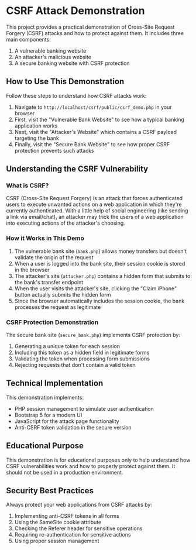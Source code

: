 # CSRF Attack Demonstration

This project provides a practical demonstration of Cross-Site Request Forgery (CSRF) attacks and how to protect against them. It includes three main components:

1. A vulnerable banking website
2. An attacker's malicious website
3. A secure banking website with CSRF protection

## How to Use This Demonstration

Follow these steps to understand how CSRF attacks work:

1. Navigate to `http://localhost/csrf/public/csrf_demo.php` in your browser
2. First, visit the "Vulnerable Bank Website" to see how a typical banking application works
3. Next, visit the "Attacker's Website" which contains a CSRF payload targeting the bank
4. Finally, visit the "Secure Bank Website" to see how proper CSRF protection prevents such attacks

## Understanding the CSRF Vulnerability

### What is CSRF?

CSRF (Cross-Site Request Forgery) is an attack that forces authenticated users to execute unwanted actions on a web application in which they're currently authenticated. With a little help of social engineering (like sending a link via email/chat), an attacker may trick the users of a web application into executing actions of the attacker's choosing.

### How it Works in This Demo

1. The vulnerable bank site (`bank.php`) allows money transfers but doesn't validate the origin of the request
2. When a user is logged into the bank site, their session cookie is stored in the browser
3. The attacker's site (`attacker.php`) contains a hidden form that submits to the bank's transfer endpoint
4. When the user visits the attacker's site, clicking the "Claim iPhone" button actually submits the hidden form
5. Since the browser automatically includes the session cookie, the bank processes the request as legitimate

### CSRF Protection Demonstration

The secure bank site (`secure_bank.php`) implements CSRF protection by:

1. Generating a unique token for each session
2. Including this token as a hidden field in legitimate forms
3. Validating the token when processing form submissions
4. Rejecting requests that don't contain a valid token

## Technical Implementation

This demonstration implements:

- PHP session management to simulate user authentication
- Bootstrap 5 for a modern UI
- JavaScript for the attack page functionality
- Anti-CSRF token validation in the secure version

## Educational Purpose

This demonstration is for educational purposes only to help understand how CSRF vulnerabilities work and how to properly protect against them. It should not be used in a production environment.

## Security Best Practices

Always protect your web applications from CSRF attacks by:

1. Implementing anti-CSRF tokens in all forms
2. Using the SameSite cookie attribute
3. Checking the Referer header for sensitive operations
4. Requiring re-authentication for sensitive actions
5. Using proper session management 